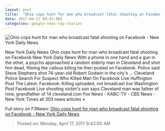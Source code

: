 ```yaml
---
layout: post
title:  "Ohio cops hunt for man who broadcast fatal shooting on Facebook - New York Daily News"
date: 2017-04-17 04:43:00Z
categories: google-news-top-stories
---
```


![Ohio cops hunt for man who broadcast fatal shooting on Facebook - New York Daily News](http://assets.nydailynews.com/polopoly_fs/1.3063024.1492380494!/img/httpImage/image.jpg_gen/derivatives/landscape_1200/article-cleveland-0416.jpg)

New York Daily News Ohio cops hunt for man who broadcast fatal shooting on Facebook New York Daily News With a phone in one hand and a gun in the other, a psycho approached a random elderly man in Cleveland and shot him dead, filming the callous killing he then posted on Facebook. Police said Steve Stephens shot 74-year-old Robert Godwin in the city's ... Cleveland Police Search For Suspect Who Killed Man On Facebook Live Huffington Post The Latest: Facebook: Killing uploaded, not broadcast live Washington Post Facebook Live shooting victim's son says Cleveland man was father of nine, grandfather of 14 cleveland.com Fox News - KABC-TV - CBS News - New York Times all 303 news articles »


Full story on F3News: [Ohio cops hunt for man who broadcast fatal shooting on Facebook - New York Daily News](http://www.f3nws.com/n/uxpBND)

> Posted on: Monday, April 17, 2017 9:43:00 AM
